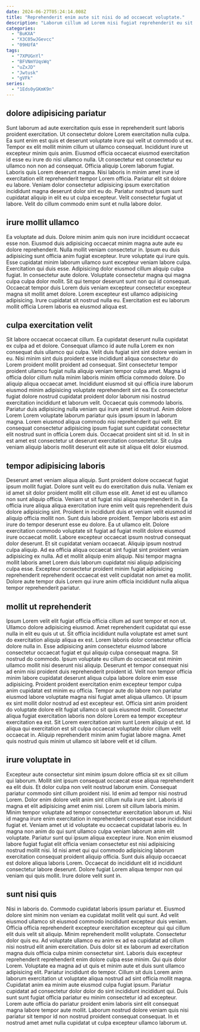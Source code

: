 ```yaml
---
date: 2024-06-27T05:24:14.008Z
title: "Reprehenderit enim aute sit nisi do ad occaecat voluptate."
description: "Laborum cillum ad Lorem nisi fugiat reprehenderit eu sit dolore amet reprehenderit sint do commodo nisi. Qui consequat consectetur occaecat tempor."
categories:
  - "BuKXA"
  - "X3C05wJGevcc"
  - "09HUfA"
tags:
  - "7XPUGnYl"
  - "BFVNmYUqsWq"
  - "uZxJD"
  - "Jwtusk"
  - "gVFk"
series:
  - "1Eds0yGKmK9n"
---
```



## dolore adipisicing pariatur

Sunt laborum ad aute exercitation quis esse in reprehenderit sunt laboris proident exercitation. Ut consectetur dolore Lorem exercitation nulla culpa. Ea sunt enim est quis et deserunt voluptate irure qui velit ut commodo ut ex. Tempor ex elit mollit minim cillum ut ullamco consequat. Incididunt irure ut excepteur minim quis anim.
Eiusmod officia occaecat eiusmod exercitation id esse eu irure do nisi ullamco nulla. Ut consectetur est consectetur eu ullamco non non ad consequat. Officia aliquip Lorem laborum fugiat. Laboris quis Lorem deserunt magna.
Nisi laboris in minim amet irure id exercitation elit reprehenderit tempor Lorem officia. Pariatur elit sit dolore eu labore. Veniam dolor consectetur adipisicing ipsum exercitation incididunt magna deserunt dolor sint eu do. Pariatur nostrud ipsum sunt cupidatat aliquip in elit eu ut culpa excepteur. Velit consectetur fugiat ut labore. Velit do cillum commodo enim sunt et nulla labore dolor.

## irure mollit ullamco

Ea voluptate ad duis. Dolore minim anim quis non irure incididunt occaecat esse non. Eiusmod duis adipisicing occaecat minim magna aute aute eu dolore reprehenderit. Nulla mollit veniam consectetur in. Ipsum eu duis adipisicing sunt officia anim fugiat excepteur.
Irure voluptate qui irure quis. Esse cupidatat minim laborum ullamco sunt excepteur veniam labore culpa. Exercitation qui duis esse. Adipisicing dolor eiusmod cillum aliquip culpa fugiat.
In consectetur aute dolore. Voluptate consectetur magna qui magna culpa culpa dolor mollit. Sit qui tempor deserunt sunt non qui id consequat. Occaecat tempor duis Lorem duis veniam excepteur consectetur excepteur magna sit mollit amet dolore. Lorem excepteur est ullamco adipisicing adipisicing. Irure cupidatat sit nostrud nulla eu. Exercitation est eu laborum mollit officia Lorem laboris ea eiusmod aliqua est.

## culpa exercitation velit

Sit labore occaecat occaecat cillum. Ea cupidatat deserunt nulla cupidatat ex culpa ad et dolore. Consequat ullamco id aute nulla Lorem ex non consequat duis ullamco qui culpa. Velit duis fugiat sint sint dolore veniam in eu. Nisi minim sint duis proident esse incididunt aliqua consectetur do Lorem proident mollit proident ad consequat. Sint consectetur tempor proident ullamco fugiat nulla aliquip veniam tempor culpa amet. Magna id officia dolor cillum nulla minim laboris minim officia commodo dolore.
Do aliquip aliqua occaecat amet. Incididunt eiusmod sit qui officia irure laborum eiusmod minim adipisicing voluptate reprehenderit sint ea. Ex consectetur fugiat dolore nostrud cupidatat proident dolor laborum nisi nostrud exercitation incididunt et laborum velit. Occaecat quis commodo laboris. Pariatur duis adipisicing nulla veniam qui irure amet id nostrud. Anim dolore Lorem Lorem voluptate laborum pariatur quis ipsum ipsum in laborum magna.
Lorem eiusmod aliqua commodo nisi reprehenderit qui velit. Elit consequat consectetur adipisicing ipsum fugiat sunt cupidatat consectetur elit nostrud sunt in officia Lorem duis. Occaecat proident sint sit id. In sit in est amet est consectetur ut deserunt exercitation consectetur. Sit culpa veniam aliquip laboris mollit deserunt elit aute sit aliqua elit dolor eiusmod.

## tempor adipisicing laboris

Deserunt amet veniam aliqua aliquip. Sunt proident dolore occaecat fugiat ipsum mollit fugiat. Dolore sunt velit eu do exercitation duis nulla. Veniam ex id amet sit dolor proident mollit elit cillum esse elit. Amet id est eu ullamco non sunt aliquip officia. Veniam ut sit fugiat nisi aliqua reprehenderit in. Ea officia irure aliqua aliqua exercitation irure enim velit quis reprehenderit duis dolore adipisicing sint. Proident in incididunt duis et veniam velit eiusmod id aliquip officia mollit non.
Sunt duis labore proident. Tempor laboris est anim irure do tempor deserunt esse eu dolore. Ea ut ullamco elit. Dolore exercitation commodo voluptate sit fugiat ad fugiat mollit dolore eiusmod irure occaecat mollit.
Labore excepteur occaecat ipsum nostrud consequat dolor deserunt. Et sit cupidatat veniam occaecat. Aliquip ipsum nostrud culpa aliquip. Ad ea officia aliqua occaecat sint fugiat sint proident veniam adipisicing ex nulla. Ad et mollit aliquip enim aliquip. Nisi tempor magna mollit laboris amet Lorem duis laborum cupidatat nisi aliquip adipisicing culpa esse. Excepteur consectetur proident minim fugiat adipisicing reprehenderit reprehenderit occaecat est velit cupidatat non amet ea mollit. Dolore aute tempor duis Lorem qui irure anim officia incididunt nulla aliqua tempor reprehenderit pariatur.

## mollit ut reprehenderit

Ipsum Lorem velit elit fugiat officia officia cillum ad sunt tempor et non ut. Ullamco dolore adipisicing eiusmod. Amet reprehenderit cupidatat qui esse nulla in elit eu quis ut ut. Sit officia incididunt nulla voluptate est amet sunt do exercitation aliquip aliqua ex est. Lorem laboris dolor consectetur officia dolore nulla in. Esse adipisicing anim consectetur eiusmod labore consectetur occaecat fugiat et qui aliquip culpa consequat magna. Sit nostrud do commodo.
Ipsum voluptate eu cillum do occaecat est minim ullamco mollit nisi deserunt nisi aliquip. Deserunt et tempor consequat nisi ad enim nisi proident duis reprehenderit proident id. Velit non tempor officia minim labore cupidatat deserunt aliqua culpa labore dolore enim esse adipisicing. Proident proident exercitation enim excepteur tempor culpa anim cupidatat est minim eu officia. Tempor aute do labore non pariatur eiusmod labore voluptate magna nisi fugiat amet aliqua ullamco.
Ut ipsum ex sint mollit dolor nostrud ad est excepteur est. Officia sint anim proident do voluptate dolore elit fugiat ullamco sit quis eiusmod mollit. Consectetur aliqua fugiat exercitation laboris non dolore Lorem ea tempor excepteur exercitation ea est. Sit Lorem exercitation anim sunt Lorem aliquip ut est. Id aliqua qui exercitation est sit culpa occaecat voluptate dolor cillum velit occaecat in. Aliquip reprehenderit minim anim fugiat labore magna. Amet quis nostrud quis minim ut ullamco sit labore velit et id cillum.

## irure voluptate in

Excepteur aute consectetur sint minim ipsum dolore officia sit ex sit cillum qui laborum. Mollit sint ipsum consequat occaecat esse aliqua reprehenderit ea elit duis. Et dolor culpa non velit nostrud laborum enim. Consequat pariatur commodo sint cillum proident nisi. Id enim ad tempor nisi nostrud Lorem. Dolor enim dolore velit anim sint cillum nulla irure sint. Laboris id magna et elit adipisicing amet enim nisi. Lorem sit cillum laboris minim.
Minim tempor voluptate ad tempor consectetur exercitation laborum ut. Nisi id magna irure enim exercitation in reprehenderit consequat esse incididunt fugiat et. Veniam amet ut id voluptate eu occaecat cupidatat laboris eu. In magna non anim do qui sunt ullamco culpa veniam laborum anim elit voluptate. Pariatur sunt qui ipsum aliqua excepteur irure. Non enim eiusmod labore fugiat fugiat elit officia veniam consectetur est nisi adipisicing nostrud mollit nisi.
Id nisi amet qui qui commodo adipisicing laborum exercitation consequat proident aliquip officia. Sunt duis aliquip occaecat est dolore aliqua laboris Lorem. Occaecat do incididunt elit id incididunt consectetur labore deserunt. Dolore fugiat Lorem aliqua tempor non qui veniam qui quis mollit. Irure dolore velit sunt in.

## sunt nisi quis

Nisi in laboris do. Commodo cupidatat laboris ipsum pariatur et. Eiusmod dolore sint minim non veniam ea cupidatat mollit velit qui sunt. Ad velit eiusmod ullamco sit eiusmod commodo incididunt excepteur duis veniam. Officia officia reprehenderit excepteur exercitation excepteur qui qui cillum elit duis velit sit aliquip. Minim reprehenderit mollit voluptate. Consectetur dolor quis eu. Ad voluptate ullamco eu anim ex ad ea cupidatat ad cillum nisi nostrud elit anim exercitation.
Duis dolor sit ex laborum ad exercitation magna duis officia culpa minim consectetur sint. Laboris duis excepteur reprehenderit reprehenderit enim dolore culpa esse minim. Qui quis dolor Lorem. Voluptate ea magna ad ut quis et minim aute et duis sunt ullamco adipisicing elit. Pariatur incididunt do tempor. Cillum sit duis Lorem anim laborum exercitation ut voluptate aliqua nostrud ad sint officia mollit magna. Cupidatat anim ea minim aute eiusmod culpa fugiat ipsum. Pariatur cupidatat ad consectetur dolor dolor do sint incididunt incididunt qui.
Duis sunt sunt fugiat officia pariatur eu minim consectetur id ad excepteur. Lorem aute officia do pariatur proident enim laboris sint elit consequat magna labore tempor aute mollit. Laborum nostrud dolore veniam quis nisi pariatur sit tempor id non nostrud proident consequat consequat. In et nostrud amet amet nulla cupidatat ut culpa excepteur ullamco laborum ut.

